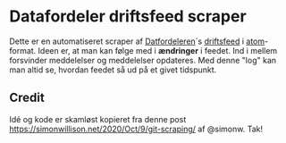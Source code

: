 # Datafordeler driftsfeed scraper

Dette er en automatiseret scraper af [Datfordeleren](https://datafordeler.dk/)´s [driftsfeed](https://datafordeler.dk/api/operations/messages/atom) i [atom](https://en.wikipedia.org/wiki/Atom_(web_standard))-format. Ideen er, at man kan følge med i **ændringer** i feedet. Ind i mellem forsvinder meddelelser og meddelelser opdateres. Med denne "log" kan man altid se, hvordan feedet så ud på et givet tidspunkt.


## Credit
Idé og kode er skamløst kopieret fra denne post https://simonwillison.net/2020/Oct/9/git-scraping/ af @simonw. Tak!
